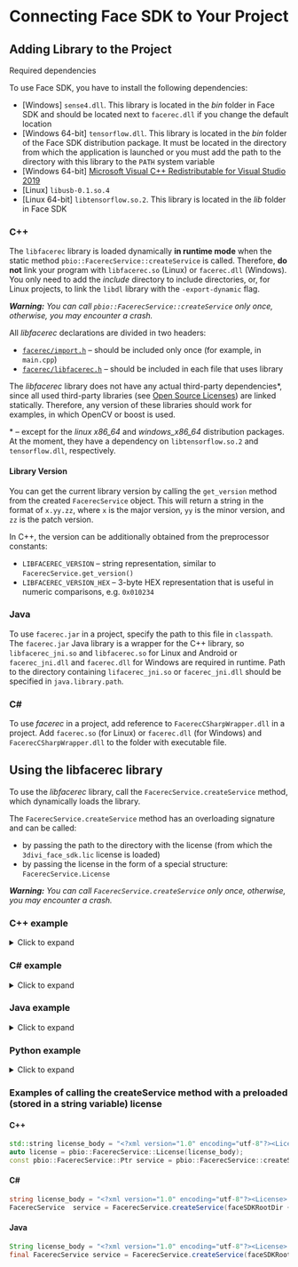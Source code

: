 # Connecting Face SDK to Your Project 

## Adding Library to the Project

Required dependencies

To use Face SDK, you have to install the following dependencies:

* [Windows] `sense4.dll`. This library is located in the *bin* folder in Face SDK and should be located next to `facerec.dll` if you change the default location
* [Windows 64-bit] `tensorflow.dll`. This library is located in the *bin* folder of the Face SDK distribution package. It must be located in the directory from which the application is launched or you must add the path to the directory with this library to the `PATH` system variable
* [Windows 64-bit] [Microsoft Visual C++ Redistributable for Visual Studio 2019](https://visualstudio.microsoft.com/downloads/)
* [Linux] `libusb-0.1.so.4`
* [Linux 64-bit] `libtensorflow.so.2`. This library is located in the *lib* folder in Face SDK

### C++ 

The `libfacerec` library is loaded dynamically **in runtime mode** when the static method `pbio::FacerecService::createService` is called. Therefore, **do not** link your program with `libfacerec.so` (Linux) or `facerec.dll` (Windows). You only need to add the *include* directory to include directories, or, for Linux projects, to link the `libdl` library with the `-export-dynamic` flag.

_**Warning:** You can call `pbio::FacerecService::createService` only once, otherwise, you may encounter a crash._

All *libfacerec* declarations are divided in two headers:

* [`facerec/import.h`](../../../include/facerec/import.h) – should be included only once (for example, in `main.cpp`)
* [`facerec/libfacerec.h`](../../../include/facerec/libfacerec.h) – should be included in each file that uses library

The *libfacerec* library does not have any actual third-party dependencies*, since all used third-party libraries (see [Open Source Licenses](../../open_source_licenses)) are linked statically. Therefore, any version of these libraries should work for examples, in which OpenCV or boost is used.

\* – except for the *linux x86_64* and *windows_x86_64* distribution packages. At the moment, they have a dependency on `libtensorflow.so.2` and` tensorflow.dll`, respectively.

#### Library Version

You can get the current library version by calling the `get_version` method from the created `FacerecService` object. This will return a string in the format of `x.yy.zz`, where `x` is the major version, `yy` is the minor version, and `zz` is the patch version.

In C++, the version can be additionally obtained from the preprocessor constants:

* `LIBFACEREC_VERSION` – string representation, similar to `FacerecService.get_version()`
* `LIBFACEREC_VERSION_HEX` – 3-byte HEX representation that is useful in numeric comparisons, e.g. `0x010234`

### Java

To use `facerec.jar` in a project, specify the path to this file in `classpath`. The `facerec.jar` Java library is a wrapper for the C++ library, so `libfacerec_jni.so` and `libfacerec.so` for Linux and Android or `facerec_jni.dll` and `facerec.dll` for Windows are required in runtime. Path to the directory containing `lifacerec_jni.so` or `facerec_jni.dll` should be specified in `java.library.path`.

### C#

To use *facerec* in a project, add reference to `FacerecCSharpWrapper.dll` in a project. Add `facerec.so` (for Linux) or `facerec.dll` (for Windows) and `FacerecCSharpWrapper.dll` to the folder with executable file.

## Using the libfacerec library 

To use the *libfacerec* library, call the `FacerecService.createService` method, which dynamically loads the library.

The `FacerecService.createService` method has an overloading signature and can be called:
* by passing the path to the directory with the license (from which the `3divi_face_sdk.lic` license is loaded)
* by passing the license in the form of a special structure: `FacerecService.License`

_**Warning:** You can call `FacerecService.createService` only once, otherwise, you may encounter a crash._

### C++ example
<details>
  <summary>Click to expand</summary>

```cpp
#include <iostream>
#include <exception>
#include <facerec/import.h>
#include <facerec/libfacerec.h>
int main (int argc, char** argv)
{
    try
    {
        pbio::FacerecService::Ptr service;
#ifdef _WIN32
        service = pbio::FacerecService::createService("../bin/facerec.dll", "../conf/facerec/");
#else
        service = pbio::FacerecService::createService("../lib/libfacerec.so", "../conf/facerec/");
#endif
        const pbio::Recognizer::Ptr recognizer = service->createRecognizer("method7v7_recognizer.xml");
        pbio::FacerecService::Config capturer_config("common_capturer4_fda.xml");
        capturer_config.overrideParameter("min_size", 200);
        pbio::Capturer::Ptr capturer = service->createCapturer(capturer_config);
        // ...
    }
    catch(const pbio::Error &e)
    {
        std::cerr << "facerec exception catched: '" << e.what() << "' code: " << std::hex << e.code() << std::endl;
    }
    catch(const std::exception &e)
    {
        std::cerr << "exception catched: '" << e.what() << "'" << std::endl;
    }
}
```
</details>

### C# example
<details>
  <summary>Click to expand</summary>

```cs
using System;
using VDT.FaceRecognition.SDK;
namespace Example
{
    public class Example
    {
        public static void Main(string []args)
        {
            try
            {
                String faceSDKRootDir = "/path/to/face_sdk";
                FacerecService service = FacerecService.createService(faceSDKRootDir + "/conf/facerec", "");
                Recognizer recognizer = service.createRecognizer("method7v7_recognizer.xml", true, true, false);
                FacerecService.Config capturerConfig = new FacerecService.Config("common_capturer4_fda.xml");
                capturerConfig.overrideParameter("min_size", 200);
                Capturer capturer = service.createCapturer(capturerConfig);
                
                // ...
            }
            catch (Error e)
            {
                Console.WriteLine(e.Message);
            }
            catch (Exception e)
            {
                Console.WriteLine(e.Message);
            }
        }
    }
}
```
</details>

### Java example
<details>
  <summary>Click to expand</summary>
  
```java
package example;
import java.lang.String;
import java.lang.Exception;
import com.vdt.face_recognition.sdk.FacerecService;
import com.vdt.face_recognition.sdk.Recognizer;
import com.vdt.face_recognition.sdk.Capturer;
import com.vdt.face_recognition.sdk.SDKException;
public class Example
{
    public static void main(String []args)
    {
        try
        {
            final String faceSDKRootDir = "/path/to/face_sdk";
            final FacerecService service = FacerecService.createService(faceSDKRootDir + "/lib/libfacerec.so", faceSDKRootDir + "/conf/facerec", "");
            final Recognizer recognizer = service.createRecognizer("method7v7_recognizer.xml", true, true, false);
            FacerecService.Config capturerConfig = service.new Config("common_capturer4_fda.xml");
            capturerConfig.overrideParameter("min_size", 200);
            final Capturer capturer = service.createCapturer(capturerConfig);
            
            // ...
        }
        catch (SDKException e)
        {
            System.out.println(e.getMessage());
        }
        catch (Exception e)
        {
            System.out.println(e.getMessage());
        }
    }
}
```
</details>

### Python example

<details>
  <summary>Click to expand</summary>
  
```python
from face_sdk_3divi import Config, FacerecService, Error


if __name__ == '__main__':
    try:
        face_sdk_root_dir = "path/to/face_sdk"
        service = FacerecService.create_service(face_sdk_root_dir + "/lib/libfacerec.so",     face_sdk_root_dir + "/conf/facerec")
        recognizer = service.create_recognizer("method7v7_recognizer.xml", True, True, False)
        capturer_config = Config("common_capturer4_fda.xml")
        capturer = service.create_capturer(capturer_config)

        # ...
    except Error as e:
        print(e)
```  
</details>

### Examples of calling the createService method with a preloaded (stored in a string variable) license

#### C++

```cpp
std::string license_body = "<?xml version="1.0" encoding="utf-8"?><License>........"; // contents of your license
auto license = pbio::FacerecService::License(license_body);
const pbio::FacerecService::Ptr service = pbio::FacerecService::createService("../bin/facerec.dll", "../conf/facerec/", license);
```

#### C#

```cs
string license_body = "<?xml version="1.0" encoding="utf-8"?><License>........"; // contents of your license
FacerecService  service = FacerecService.createService(faceSDKRootDir + "/conf/facerec", new FacerecService.License(license_body));
```

#### Java 

```java
String license_body = "<?xml version="1.0" encoding="utf-8"?><License>........"; // contents of your license
final FacerecService service = FacerecService.createService(faceSDKRootDir + "/lib/libfacerec.so", faceSDKRootDir + "/conf/facerec", new FacerecService.License(license_body));
```
